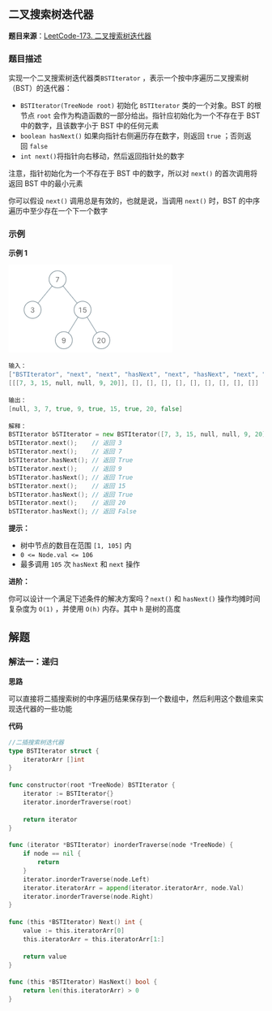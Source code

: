 ## 二叉搜索树迭代器

**题目来源**：[LeetCode-173. 二叉搜索树迭代器](https://leetcode-cn.com/problems/binary-search-tree-iterator/)

### 题目描述

实现一个二叉搜索树迭代器类`BSTIterator` ，表示一个按中序遍历二叉搜索树（BST）的迭代器：

- `BSTIterator(TreeNode root)` 初始化 `BSTIterator` 类的一个对象。BST 的根节点 `root` 会作为构造函数的一部分给出。指针应初始化为一个不存在于 BST 中的数字，且该数字小于 BST 中的任何元素
- `boolean hasNext()` 如果向指针右侧遍历存在数字，则返回 `true` ；否则返回 `false`
- `int next()`将指针向右移动，然后返回指针处的数字

注意，指针初始化为一个不存在于 BST 中的数字，所以对 `next()` 的首次调用将返回 BST 中的最小元素

你可以假设 `next()` 调用总是有效的，也就是说，当调用 `next()` 时，BST 的中序遍历中至少存在一个下一个数字

### 示例

**示例 1**

![image](https://github.com/Rain-Life/algorithm-go/blob/master/photos/BinaryTree/173/173.png)

```go
输入：
["BSTIterator", "next", "next", "hasNext", "next", "hasNext", "next", "hasNext", "next", "hasNext"]
[[[7, 3, 15, null, null, 9, 20]], [], [], [], [], [], [], [], [], []]

输出：
[null, 3, 7, true, 9, true, 15, true, 20, false]

解释：
BSTIterator bSTIterator = new BSTIterator([7, 3, 15, null, null, 9, 20]);
bSTIterator.next();    // 返回 3
bSTIterator.next();    // 返回 7
bSTIterator.hasNext(); // 返回 True
bSTIterator.next();    // 返回 9
bSTIterator.hasNext(); // 返回 True
bSTIterator.next();    // 返回 15
bSTIterator.hasNext(); // 返回 True
bSTIterator.next();    // 返回 20
bSTIterator.hasNext(); // 返回 False
```

**提示：**

- 树中节点的数目在范围 `[1, 105]` 内
- `0 <= Node.val <= 106`
- 最多调用 `105` 次 `hasNext` 和 `next` 操作

**进阶：**

你可以设计一个满足下述条件的解决方案吗？`next()` 和 `hasNext()` 操作均摊时间复杂度为 `O(1)` ，并使用 `O(h)` 内存。其中 `h` 是树的高度

## 解题

### 解法一：递归

**思路**

可以直接将二插搜索树的中序遍历结果保存到一个数组中，然后利用这个数组来实现迭代器的一些功能

**代码**

```go
//二插搜索树迭代器
type BSTIterator struct {
	iteratorArr []int
}

func constructor(root *TreeNode) BSTIterator {
	iterator := BSTIterator{}
	iterator.inorderTraverse(root)

	return iterator
}

func (iterator *BSTIterator) inorderTraverse(node *TreeNode) {
	if node == nil {
		return
	}
	iterator.inorderTraverse(node.Left)
	iterator.iteratorArr = append(iterator.iteratorArr, node.Val)
	iterator.inorderTraverse(node.Right)
}

func (this *BSTIterator) Next() int {
	value := this.iteratorArr[0]
	this.iteratorArr = this.iteratorArr[1:]

	return value
}

func (this *BSTIterator) HasNext() bool {
	return len(this.iteratorArr) > 0
}
```